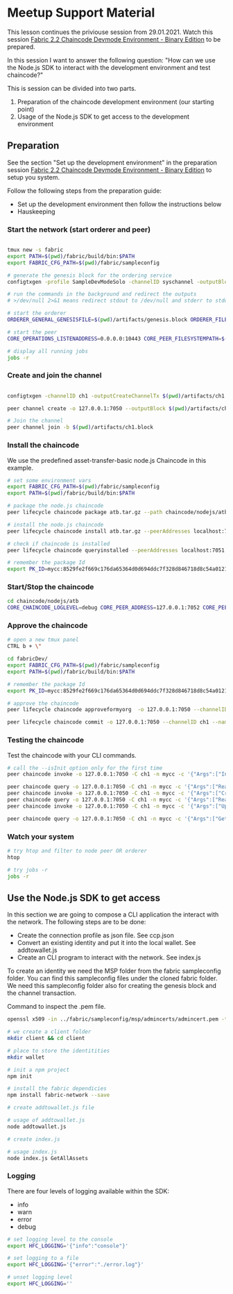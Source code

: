 # Meetup Support Material

This lesson continues the priviouse session from 29.01.2021. Watch this session [Fabric 2.2 Chaincode Devmode Environment - Binary Edition](fabric2DevMode.md) to be prepared.

In this session I want to answer the following question: "How can we use the Node.js SDK to interact with the development environment and test chaincode?"

This is session can be divided into two parts.

1. Preparation of the chaincode development environment (our starting point)  
2. Usage of the Node.js SDK to get access to the development environment

## Preparation
See the section "Set up the development environment" in the preparation session [Fabric 2.2 Chaincode Devmode Environment - Binary Edition](fabric2DevMode.md) to setup you system. 

Follow the following steps from the preparation guide:
- Set up the development environment then follow the instructions below
- Hauskeeping


### Start the network (start orderer and peer)
```bash

tmux new -s fabric
export PATH=$(pwd)/fabric/build/bin:$PATH
export FABRIC_CFG_PATH=$(pwd)/fabric/sampleconfig

# generate the genesis block for the ordering service
configtxgen -profile SampleDevModeSolo -channelID syschannel -outputBlock genesisblock -configPath $FABRIC_CFG_PATH -outputBlock $(pwd)/artifacts/genesis.block

# run the commands in the background and redirect the outputs
# >/dev/null 2>&1 means redirect stdout to /dev/null and stderr to stdout 

# start the orderer
ORDERER_GENERAL_GENESISFILE=$(pwd)/artifacts/genesis.block ORDERER_FILELEDGER_LOCATION=$(pwd)/data/orderer ORDERER_GENERAL_GENESISPROFILE=SampleDevModeSolo orderer > /dev/null 2>&1 &  

# start the peer
CORE_OPERATIONS_LISTENADDRESS=0.0.0.0:10443 CORE_PEER_FILESYSTEMPATH=$(pwd)/data/ FABRIC_LOGGING_SPEC=chaincode=debug CORE_PEER_CHAINCODELISTENADDRESS=0.0.0.0:7052 peer node start --peer-chaincodedev=true > /dev/null 2>&1 & 

# display all running jobs
jobs -r
```

### Create and join the channel
```bash

configtxgen -channelID ch1 -outputCreateChannelTx $(pwd)/artifacts/ch1.tx -profile SampleSingleMSPChannel -configPath $FABRIC_CFG_PATH

peer channel create -o 127.0.0.1:7050 --outputBlock $(pwd)/artifacts/ch1.block -c ch1 -f $(pwd)/artifacts/ch1.tx

# Join the channel
peer channel join -b $(pwd)/artifacts/ch1.block
```

### Install the chaincode
We use the predefined asset-transfer-basic node.js Chaincode in this example.

```bash
# set some environment vars
export FABRIC_CFG_PATH=$(pwd)/fabric/sampleconfig
export PATH=$(pwd)/fabric/build/bin:$PATH

# package the node.js chaincode
peer lifecycle chaincode package atb.tar.gz --path chaincode/nodejs/atb --lang node --label mycc

# install the node.js chaincode
peer lifecycle chaincode install atb.tar.gz --peerAddresses localhost:7051

# check if chaincode is installed
peer lifecycle chaincode queryinstalled --peerAddresses localhost:7051

# remember the package Id
export PK_ID=mycc:8529fe2f669c176da65364d0d694ddc7f328d846718d8c54a0121c500652e446
```
### Start/Stop the chaincode

```bash
cd chaincode/nodejs/atb
CORE_CHAINCODE_LOGLEVEL=debug CORE_PEER_ADDRESS=127.0.0.1:7052 CORE_PEER_TLS_ENABLED=false CORE_CHAINCODE_ID_NAME=$PK_ID ./node_modules/.bin/fabric-chaincode-node start --peer.address 127.0.0.1:7052
```

### Approve the chaincode

```bash
# open a new tmux panel
CTRL b + \" 

cd fabricDev/
export FABRIC_CFG_PATH=$(pwd)/fabric/sampleconfig
export PATH=$(pwd)/fabric/build/bin:$PATH

# remember the package Id
export PK_ID=mycc:8529fe2f669c176da65364d0d694ddc7f328d846718d8c54a0121c500652e446

# approve the chaincode 
peer lifecycle chaincode approveformyorg  -o 127.0.0.1:7050 --channelID ch1 --name mycc --version 1.0 --sequence 1 --init-required --signature-policy "OR ('SampleOrg.member')" --package-id $PK_ID

peer lifecycle chaincode commit -o 127.0.0.1:7050 --channelID ch1 --name mycc --version 1.0 --sequence 1 --init-required --signature-policy "OR ('SampleOrg.member')" --peerAddresses 127.0.0.1:7051

```

### Testing the chaincode
Test the chaincode with your CLI commands.

```bash
# call the --isInit option only for the first time
peer chaincode invoke -o 127.0.0.1:7050 -C ch1 -n mycc -c '{"Args":["InitLedger"]}' --isInit

peer chaincode query -o 127.0.0.1:7050 -C ch1 -n mycc -c '{"Args":["ReadAsset","asset1"]}'
peer chaincode invoke -o 127.0.0.1:7050 -C ch1 -n mycc -c '{"Args":["CreateAsset","A1", "red", "10", "rbole", "100"]}'
peer chaincode query -o 127.0.0.1:7050 -C ch1 -n mycc -c '{"Args":["ReadAsset","A1"]}' | jq .
peer chaincode invoke -o 127.0.0.1:7050 -C ch1 -n mycc -c '{"Args":["UpdateAsset","A1", "red", "10", "rbole", "1200.23"]}'

peer chaincode query -o 127.0.0.1:7050 -C ch1 -n mycc -c '{"Args":["GetAllAssets"}' | jq .

```

### Watch your system

```bash
# try htop and filter to node peer OR orderer
htop

# try jobs -r
jobs -r

```

## Use the Node.js SDK to get access
In this section we are going to compose a CLI application the interact with the network. The following steps are to be done:

- Create the connection profile as json file. See ccp.json
- Convert an existing identity and put it into the local wallet. See addtowallet.js
- Create an CLI program to interact with the network. See index.js

To create an identity we need the MSP folder from the fabric sampleconfig folder. You can find this sampleconfig files under the cloned fabric folder. We need this sampleconfig folder also for creating the genesis block and the channel transaction. 

Command to inspect the .pem file.
```bash
openssl x509 -in ../fabric/sampleconfig/msp/admincerts/admincert.pem -text
```

```bash
# we create a client folder 
mkdir client && cd client

# place to store the identitities
mkdir wallet

# init a npm project
npm init 

# install the fabric dependicies
npm install fabric-network --save

# create addtowallet.js file

# usage of addtowallet.js
node addtowallet.js

# create index.js

# usage index.js
node index.js GetAllAssets
```

### Logging

There are four levels of logging available within the SDK:

- info
- warn
- error
- debug

```bash
# set logging level to the console
export HFC_LOGGING='{"info":"console"}'

# set logging to a file
export HFC_LOGGING='{"error":"./error.log"}'

# unset logging level
export HFC_LOGGING=''
```